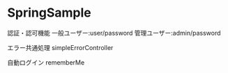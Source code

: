 # SpringSample

認証・認可機能
一般ユーザー:user/password
管理ユーザー:admin/password

エラー共通処理
simpleErrorController

自動ログイン
rememberMe


